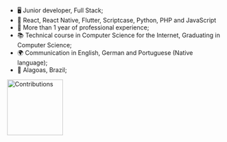 - 🖥️ Junior developer, Full Stack;
- 🔧 React, React Native, Flutter, Scriptcase, Python, PHP and JavaScript
- 💼 More than 1 year of professional experience;
- 📚 Technical course in Computer Science for the Internet, Graduating in Computer Science;
- 🌍 Communication in English, German and Portuguese (Native language);
- 📍   Alagoas, Brazil;

<img src="https://lively-contributions.onrender.com/graph/lucas7maciel/?animation=pacman"  height="130px"  alt="Contributions"  />
